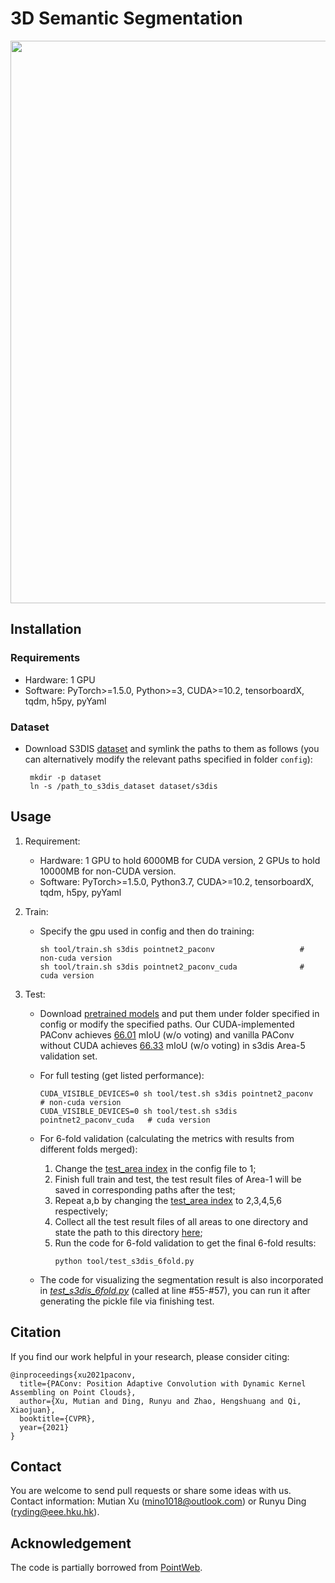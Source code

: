 # 3D Semantic Segmentation


<img src="./figure/semseg_vis.jpg" width="900"/>


## Installation

### Requirements
   - Hardware: 1 GPU
   - Software: 
      PyTorch>=1.5.0, Python>=3, CUDA>=10.2, tensorboardX, tqdm, h5py, pyYaml

### Dataset
- Download S3DIS [dataset](https://drive.google.com/drive/folders/12wLblskNVBUeryt1xaJTQlIoJac2WehV) and symlink the paths to them as follows (you can alternatively modify the relevant paths specified in folder `config`):
    ```
     mkdir -p dataset
     ln -s /path_to_s3dis_dataset dataset/s3dis
     ```

## Usage

1. Requirement:

   - Hardware: 1 GPU to hold 6000MB for CUDA version, 2 GPUs to hold 10000MB for non-CUDA version.
   - Software: 
      PyTorch>=1.5.0, Python3.7, CUDA>=10.2, tensorboardX, tqdm, h5py, pyYaml

2. Train:

   - Specify the gpu used in config and then do training:

     ```shell
     sh tool/train.sh s3dis pointnet2_paconv                   # non-cuda version
     sh tool/train.sh s3dis pointnet2_paconv_cuda              # cuda version
     ```

3. Test:

   - Download [pretrained models](https://drive.google.com/drive/mobile/folders/10UAEjEIZLjnUndyORygwAW289kW9xMc7/1z5cRUG5d01d78rShJ2qbePMJqqiWzo4d/1zpmr_ircZduiVWDEe8yC-zQ1AfIn4GZF?usp=sharing&sort=13&direction=a) and put them under folder specified in config or modify the specified paths. 
Our CUDA-implemented PAConv achieves [66.01](https://drive.google.com/drive/folders/1h-ZusRArRpB-8T9lZe3FRYZJA3Hm7_ua) mIoU (w/o voting) and vanilla PAConv without CUDA achieves [66.33](https://drive.google.com/drive/folders/1AacPodXqK6OO-IGnVd1pPLx7pNMMhzW0) mIoU (w/o voting) in s3dis Area-5 validation set.

   - For full testing (get listed performance):

     ```shell
     CUDA_VISIBLE_DEVICES=0 sh tool/test.sh s3dis pointnet2_paconv        # non-cuda version
     CUDA_VISIBLE_DEVICES=0 sh tool/test.sh s3dis pointnet2_paconv_cuda   # cuda version
     ```
    
   - For 6-fold validation (calculating the metrics with results from different folds merged): 
     1) Change the [test_area index](https://github.com/CVMI-Lab/PAConv/blob/main/scene_seg/config/s3dis/s3dis_pointnet2_paconv.yaml#L7) in the config file to 1;
     2) Finish full train and test, the test result files of Area-1 will be saved in corresponding paths after the test;
     3) Repeat a,b by changing the [test_area index](https://github.com/CVMI-Lab/PAConv/blob/main/scene_seg/config/s3dis/s3dis_pointnet2_paconv.yaml#L7) to 2,3,4,5,6 respectively;
     4) Collect all the test result files of all areas to one directory and state the path to this directory [here](https://github.com/CVMI-Lab/PAConv/blob/main/scene_seg/tool/test_s3dis_6fold.py#L52);
     5) Run the code for 6-fold validation to get the final 6-fold results:
        ```shell
        python tool/test_s3dis_6fold.py
        ```
   - The code for visualizing the segmentation result is also incorporated in [_test_s3dis_6fold.py_](https://github.com/CVMI-Lab/PAConv/blob/main/scene_seg/tool/test_s3dis_6fold.py) (called at line #55-#57), you can run it after generating the pickle file via finishing test.
        
    
   
[comment]: <> (5. Visualization: [tensorboardX]&#40;https://github.com/lanpa/tensorboardX&#41; incorporated for better visualization.)

[comment]: <> (   ```shell)

[comment]: <> (   tensorboard --logdir=run1:$EXP1,run2:$EXP2 --port=6789)

[comment]: <> (   ```)


[comment]: <> (6. Other:)

[comment]: <> (   - Video predictions: Youtube [LINK]&#40;&#41;.)


## Citation

If you find our work helpful in your research, please consider citing:

```
@inproceedings{xu2021paconv,
  title={PAConv: Position Adaptive Convolution with Dynamic Kernel Assembling on Point Clouds},
  author={Xu, Mutian and Ding, Runyu and Zhao, Hengshuang and Qi, Xiaojuan},
  booktitle={CVPR},
  year={2021}
}
```

## Contact
 
You are welcome to send pull requests or share some ideas with us. Contact information: Mutian Xu (mino1018@outlook.com) or Runyu Ding (ryding@eee.hku.hk).

## Acknowledgement
The code is partially borrowed from [PointWeb](https://github.com/hszhao/PointWeb).
